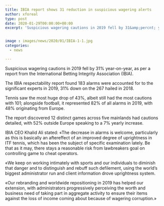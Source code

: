 ```yaml
---
title: IBIA report shows 31 reduction in suspicious wagering alerts
author: xforeal 
type: post
date: 2020-01-29T00:00:00+00:00
excerpt: 'Suspicious wagering cautions in 2019 fell by 31&amp;percnt; year-on-year, as per a report from the International Betting Integrity Association (IBIA) '


image : images/news/2020/01/IBIA-1-1.jpg
categories:
  - news

---
```

Suspicious wagering cautions in 2019 fell by 31&percnt; year-on-year, as per a report from the International Betting Integrity Association (IBIA).

The IBIA respectability report found 183 alarms were accounted for to the significant experts in 2019, 31&percnt; down on the 267 hailed in 2018.

Tennis saw the most huge drop of 43&percnt;, albeit still had the most cautions with 101; alongside football, it represented 82&percnt; of all alarms in 2019, with 48&percnt; originating from Europe.

The report discovered 12 distinct games across five mainlands had cautions detailed, with 52&percnt; outside Europe speaking to a 7&percnt; yearly increase.

IBIA CEO Khalid Ali stated: &#171;The decrease in alarms is welcome, particularly as this is basically an aftereffect of an improved degree of uprightness in ITF tennis, which has been the subject of specific examination lately. Be that as it may, there stays a reasonable risk from lawbreakers goal on controlling game to cheat operators.

&#171;We keep on working intimately with sports and our individuals to diminish that danger and to distinguish and rebuff such defilement, using the world&rsquo;s biggest administrator run and client information drove uprightness system.

&#171;Our rebranding and worldwide repositioning in 2019 has helped our extension, with administrators progressively perceiving the worth and business need of taking part in aggregate activity to ensure their items against the loss of income coming about because of wagering corruption.&#187;